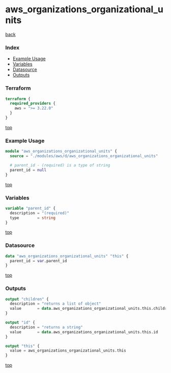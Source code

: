 # aws_organizations_organizational_units

[back](../aws.md)

### Index

- [Example Usage](#example-usage)
- [Variables](#variables)
- [Datasource](#datasource)
- [Outputs](#outputs)

### Terraform

```terraform
terraform {
  required_providers {
    aws = ">= 3.22.0"
  }
}
```

[top](#index)

### Example Usage

```terraform
module "aws_organizations_organizational_units" {
  source = "./modules/aws/d/aws_organizations_organizational_units"

  # parent_id - (required) is a type of string
  parent_id = null
}
```

[top](#index)

### Variables

```terraform
variable "parent_id" {
  description = "(required)"
  type        = string
}
```

[top](#index)

### Datasource

```terraform
data "aws_organizations_organizational_units" "this" {
  parent_id = var.parent_id
}
```

[top](#index)

### Outputs

```terraform
output "children" {
  description = "returns a list of object"
  value       = data.aws_organizations_organizational_units.this.children
}

output "id" {
  description = "returns a string"
  value       = data.aws_organizations_organizational_units.this.id
}

output "this" {
  value = aws_organizations_organizational_units.this
}
```

[top](#index)
